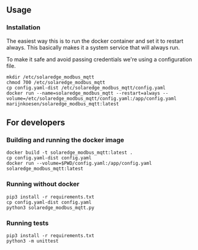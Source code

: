 ## Usage

### Installation

The easiest way this is to run the docker container and set it to restart always. This basically makes it a system service that will always run.

To make it safe and avoid passing credentials we're using a configuration file.

```shell
mkdir /etc/solaredge_modbus_mqtt
chmod 700 /etc/solaredge_modbus_mqtt
cp config.yaml-dist /etc/solaredge_modbus_mqtt/config.yaml
docker run --name=solaredge_modbus_mqtt --restart=always --volume=/etc/solaredge_modbus_mqtt/config.yaml:/app/config.yaml  marijnkoesen/solaredge_modbus_mqtt:latest
```


## For developers

### Building and running the docker image

```shell
docker build -t solaredge_modbus_mqtt:latest .
cp config.yaml-dist config.yaml
docker run --volume=$PWD/config.yaml:/app/config.yaml solaredge_modbus_mqtt:latest
```


### Running without docker

```shell
pip3 install -r requirements.txt
cp config.yaml-dist config.yaml
python3 solaredge_modbus_mqtt.py
```


### Running tests

```shell
pip3 install -r requirements.txt
python3 -m unittest
```